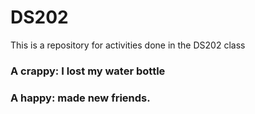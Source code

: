 # DS202
This is a repository for activities done in the DS202 class

### A crappy: I lost my water bottle
### A happy: made new friends.
